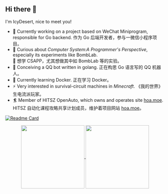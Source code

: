 ## Hi there 👋
I'm IcyDesert, nice to meet you!

- 🌱 Currently working on a project based on WeChat Miniprogram, responsible for Go backend. 作为 Go 后端开发者，参与一微信小程序项目。
- 💭 Curious about *Computer System:A Programmer's Perspective*, especially its experiments like BombLab. \
  💭 想学 CSAPP，尤其想做其中如 BombLab 等的实验。
- 🤔 Conceiving a QQ bot written in golang. 正在构思 Go 语言写的 QQ 机器人。
- 🎈 Currently learning Docker. 正在学习 Docker。
- ⚡ Very interested in survival-circuit machines in *Minecraft*.  《我的世界》生电流派玩家。
- 🏄 Member of HITSZ OpenAuto, which owns and operates site [hoa.moe](https://hoa.moe). HITSZ 自动化课程攻略共享计划成员，维护着项目网站 [hoa.moe](https://hoa.moe)。

[![Readme Card](https://github-readme-stats.vercel.app/api/pin/?username=HITSZ-OpenAuto&repo=hoa-moe)](https://github.com/HITSZ-OpenAuto/hoa-moe)

<!--
**IcyDesert/IcyDesert** is a ✨ _special_ ✨ repository because its `README.md` (this file) appears on your GitHub profile.

Here are some ideas to get you started:

- 🔭 I’m currently working on ...
- 🌱 I’m currently learning ...
- 👯 I’m looking to collaborate on ...
- 🤔 I’m looking for help with ...
- 💬 Ask me about ...
- 📫 How to reach me: ...
- 😄 Pronouns: ...
- ⚡ Fun fact: ...
-->

<p align="center">
<a href="https://github.com/anuraghazra/github-readme-stats">
  <img height=200 align="center" src="https://github-readme-stats.vercel.app/api?username=IcyDesert&count_private=true&show_icons=true&theme=solarized-light&show_icons=true" />
</a>

<a href="https://github.com/anuraghazra/convoychat">
  <img height=200 align="center" src="https://github-readme-stats.vercel.app/api/top-langs/?username=IcyDesert&layout=compact&count_private=true&hide_border=true&theme=react&size_weight=0.5&count_weight=0.5&&exclude_repo=blog,blog_draft" />
</a>
</p>

